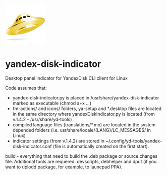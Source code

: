 ### **![yandex-disk-indicator](https://github.com/slytomcat/yandex-disk-indicator/blob/master/icons/yd-128.png)**
# yandex-disk-indicator
Desktop panel indicator for YandexDisk CLI client for Linux

Code assumes that:
- yandex-disk-indicator.py is placed in /usr/share/yandex-disk-indicator marked as executable (chmod a+x ...)
- fm-actions/ and icons/ folders, ya-setup and *.desktop files are located in the same directory where yandexDiskIndicator.py is located (from v.1.4.2 - /usr/share/yd-tools)
- compiled language files (translations/*.mo) are located in the system depended folders (i.e. usr/share/locale/{LANG}/LC_MESSAGES/ in Linux)
- indicator settings (from v.1.4.2) are stored in ~/.config/yd-tools/yandex-disk-indicator.conf (file is automatically created on the first start).

build - everything that need to build the .deb package or source.changes file. Additional tools are requered: devscripts, debhelper and dput (if you want to uplodd package, for example, to launcpad PPA).
